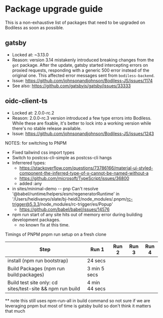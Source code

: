 # Package upgrade guide
This is a non-exhaustive list of packages that need to be upgraded on Bodiless as soon as possible.

## gatsby
- Locked at: ~3.13.0
- Reason: version 3.14 mistakenly introduced breaking changes from the `got` package. After the
update, gatsby started intercepting errors on proxied requests, responding with a generic 500 error
instead of the original one. This affected error messages sent from `bodiless-backend`.
- Issue: https://github.com/johnsonandjohnson/Bodiless-JS/issues/1174
- See also: https://github.com/gatsbyjs/gatsby/issues/33333

## oidc-client-ts
- Locked at: 2.0.0-rc.2
- Reason: 2.0.0-rc.3 version introduced a few type errors into Bodiless. While these are fixable,
it's better to lock into a working version while there's no stable release available.
- Issue: https://github.com/johnsonandjohnson/Bodiless-JS/issues/1243


NOTES: for switching to PNPM
* Fixed tailwind css import types
* Switch to postcss-cli-simple as postcss-cli hangs
* Inferrered types:
  * https://stackoverflow.com/questions/73786166/material-ui-styled-component-the-inferred-type-of-x-cannot-be-named-without-a 
  * https://github.com/microsoft/TypeScript/issues/36800
  * added :any
* in sites/minimal-demo -- pnp Can't resolve '@babel/runtime/helpers/esm/regeneratorRuntime' in '/Users/heidivanyo/slate/bj-heidi2/node_modules/.pnpm/rc-trigger@5.3.3/node_modules/rc-trigger/es/Popup'
  * https://github.com/babel/babel/issues/14576
* npm run start of any site hits out of memory error during building development packages.
  * no known fix at this time.

Timings of PNPM
pnpm run setup on a fresh clone

| Step                                                      | Run 1         | Run 2 | Run 3 | Run 4 |
|-----------------------------------------------------------|---------------|-------|-------|-------|
| install (npm run bootstrap)                               | 24 secs       |       |       |       |
| Build Packages (npm run build:packages)                   | 3 min 5 secs  |       |       |       |
| Build test site only: cd sites/test-site && npm run build | 4 min 44 secs |       |       |       |

 ** note this still uses npm-run-all in build command so not sure if we are leveraging pnpm but most of time is gatsby build so don't think it matters that much
